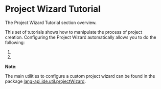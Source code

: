 <!-- Copyright 2000-2025 JetBrains s.r.o. and contributors. Use of this source code is governed by the Apache 2.0 license. -->

# Project Wizard Tutorial

<link-summary>The Project Wizard Tutorial section overview.</link-summary>

This set of tutorials shows how to manipulate the process of project creation.
Configuring the Project Wizard automatically allows you to do the following:

1. [](adding_new_steps.md)
2. [](module_types.md)

**Note:**

The main utilities to configure a custom project wizard can be found in the package
[lang-api.ide.util.projectWizard](%gh-ic%/platform/lang-api/src/com/intellij/ide/util/projectWizard).
